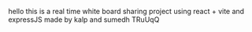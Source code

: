 hello this is a real time white board sharing project using react + vite and expressJS
made by kalp and sumedh 
TRuUqQ